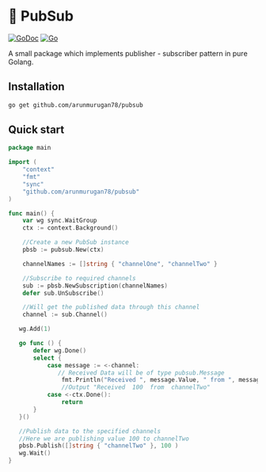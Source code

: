 # 🚀 PubSub


[![GoDoc](https://godoc.org/github.com/kkdai/maglev?status.svg)](https://godoc.org/github.com/arunmurugan78/pubsub) 
[![Go](https://github.com/ArunMurugan78/pubsub/actions/workflows/go.yml/badge.svg)](https://github.com/ArunMurugan78/pubsub/actions/workflows/go.yml)

A small package which implements publisher - subscriber pattern in pure Golang.

## Installation 

```bash
go get github.com/arunmurugan78/pubsub
```

## Quick start

```go
package main

import (
	"context"
	"fmt"
	"sync"
	"github.com/arunmurugan78/pubsub"
)

func main() {
	var wg sync.WaitGroup
	ctx := context.Background()

	//Create a new PubSub instance 
	pbsb := pubsub.New(ctx)

	channelNames := []string { "channelOne", "channelTwo" }

	//Subscribe to required channels
	sub := pbsb.NewSubscription(channelNames)
	defer sub.UnSubscribe()

	//Will get the published data through this channel
	channel := sub.Channel()

   wg.Add(1)

   go func () {
	   defer wg.Done()
	   select {
		   case message := <-channel:
			  // Received Data will be of type pubsub.Message
			   fmt.Println("Received ", message.Value, " from ", message.ChannelName) 
			   //Output "Received  100  from  channelTwo"
		   case <-ctx.Done():
			   return
	   }
   }()

   //Publish data to the specified channels
   //Here we are publishing value 100 to channelTwo
   pbsb.Publish([]string { "channelTwo" }, 100 )
   wg.Wait()
}
```




